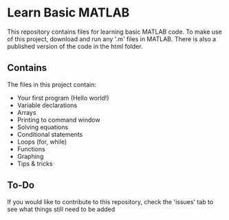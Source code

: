 # **Learn Basic MATLAB**
This repository contains files for learning basic MATLAB code. To make use of this project, download and run any '.m' files in MATLAB. There is also a published version of the code in the html folder.

## Contains ##
The files in this project contain:
 - Your first program (Hello world!)
 - Variable declarations
 - Arrays
 - Printing to command window
 - Solving equations
 - Conditional statements
 - Loops (for, while)
 - Functions
 - Graphing
 - Tips & tricks

## To-Do ##
If you would like to contribute to this repository, check the 'issues' tab to see what things still need to be added
